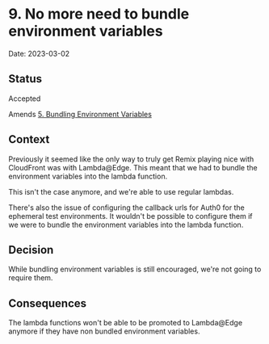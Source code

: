 # 9. No more need to bundle environment variables

Date: 2023-03-02

## Status

Accepted

Amends [5. Bundling Environment Variables](0005-bundling-environment-variables.md)

## Context

Previously it seemed like the only way to truly get Remix playing nice with CloudFront was with Lambda@Edge.
This meant that we had to bundle the environment variables into the lambda function.

This isn't the case anymore, and we're able to use regular lambdas.

There's also the issue of configuring the callback urls for Auth0 for the ephemeral test environments.
It wouldn't be possible to configure them if we were to bundle the environment variables into the lambda function.

## Decision

While bundling environment variables is still encouraged, we're not going to require them.

## Consequences

The lambda functions won't be able to be promoted to Lambda@Edge anymore if they have non bundled environment variables.
